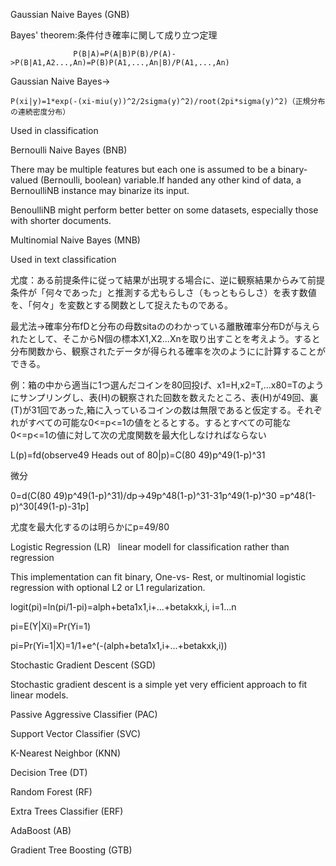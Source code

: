 Gaussian Naive Bayes (GNB)

  Bayes' theorem:条件付き確率に関して成り立つ定理
  
                  P(B|A)=P(A|B)P(B)/P(A)->P(B|A1,A2...,An)=P(B)P(A1,...,An|B)/P(A1,...,An)
                  
  Gaussian Naive Bayes->
  
    P(xi|y)=1*exp(-(xi-miu(y))^2/2sigma(y)^2)/root(2pi*sigma(y)^2)（正規分布の連続密度分布）
  
  Used in classification

Bernoulli Naive Bayes (BNB)
  
  There may be multiple features but each one is assumed to be a binary-valued (Bernoulli, boolean) variable.If handed any other kind of data, a BernoulliNB instance may binarize its input.
  
  BenoulliNB might perform better better on some datasets, especially those with shorter documents.

Multinomial Naive Bayes (MNB)
  
  Used in text classification
  
  尤度：ある前提条件に従って結果が出現する場合に、逆に観察結果からみて前提条件が「何々であった」と推測する尤もらしさ（もっともらしさ）を表す数値を、「何々」を変数とする関数として捉えたものである。
  
  最尤法->確率分布fDと分布の母数sitaののわかっている離散確率分布Dが与えられたとして、そこからN個の標本X1,X2...Xnを取り出すことを考えよう。すると分布関数から、観察されたデータが得られる確率を次のようにに計算することができる。
  
  例：箱の中から適当に1つ選んだコインを80回投げ、x1=H,x2=T,...x80=Tのようにサンプリングし、表(H)の観察された回数を数えたところ、表(H)が49回、裏(T)が31回であった,箱に入っているコインの数は無限であると仮定する。それぞれがすべての可能な0<=p<=1の値をとるとする。するとすべての可能な0<=p<=1の値に対して次の尤度関数を最大化しなければならない
  
  L(p)=fd(observe49 Heads out of 80|p)=C(80 49)p^49(1-p)^31
  
  微分
  
  0=d(C(80 49)p^49(1-p)^31)/dp->49p^48(1-p)^31-31p^49(1-p)^30
   =p^48(1-p)^30[49(1-p)-31p]
  
  尤度を最大化するのは明らかにp=49/80

Logistic Regression (LR)
  
  linear modell for classification rather than regression
  
  This implementation can fit binary, One-vs- Rest, or multinomial logistic regression with optional L2 or L1 regularization.
  
  logit(pi)=ln(pi/1-pi)=alph+beta1x1,i+...+betakxk,i, i=1...n
  
  pi=E(Y|Xi)=Pr(Yi=1)
  
  pi=Pr(Yi=1|X)=1/1+e^(-(alph+beta1x1,i+...+betakxk,i))

Stochastic Gradient Descent (SGD)
  
  Stochastic gradient descent is a simple yet very efficient approach to fit linear models.

Passive Aggressive Classifier (PAC)

Support Vector Classifier (SVC)

K-Nearest Neighbor (KNN)

Decision Tree (DT)

Random Forest (RF)

Extra Trees Classifier (ERF)

AdaBoost (AB)

Gradient Tree Boosting (GTB)
